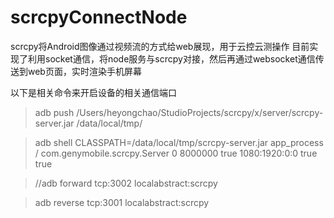 # scrcpyConnectNode
scrcpy将Android图像通过视频流的方式给web展现，用于云控云测操作
目前实现了利用socket通信，将node服务与scrcpy对接，然后再通过websocket通信传送到web页面，实时渲染手机屏幕

以下是相关命令来开启设备的相关通信端口
>adb push /Users/heyongchao/StudioProjects/scrcpy/x/server/scrcpy-server.jar /data/local/tmp/

>adb shell CLASSPATH=/data/local/tmp/scrcpy-server.jar  app_process / com.genymobile.scrcpy.Server 0 8000000 true 1080:1920:0:0 true true

>//adb forward tcp:3002 localabstract:scrcpy

>adb reverse tcp:3001 localabstract:scrcpy